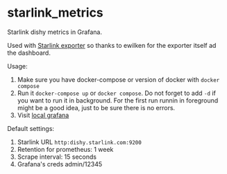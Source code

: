 # starlink_metrics
Starlink dishy metrics in Grafana.

Used with [Starlink exporter](https://github.com/ewilken/starlink-exporter) so thanks to ewilken for the exporter itself ad the dashboard.

Usage:

1. Make sure you have docker-compose or version of docker with `docker compose`
2. Run it `docker-compose up` or `docker compose`. Do not forget to add `-d` if you want to run it in background. For the first run runnin in foreground might be a good idea, just to be sure there is no errors.
3. Visit [local grafana](http://localhost:3000)


Default settings:
1. Starlink URL `http:dishy.starlink.com:9200`
2. Retention for prometheus: 1 week
3. Scrape interval: 15 seconds 
4. Grafana's creds admin/12345
